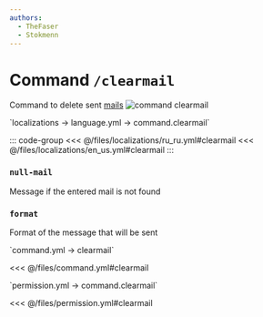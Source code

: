 ```yaml
---
authors:
  - TheFaser
  - Stokmenn
---
```


# Command `/clearmail`

Command to delete sent [mails](/docs/command/mail/)
![command clearmail](/commandclearmail.png)

[//]: # (localization)
<!--@include: @/parts/words.md#localization--> 
<!--@include: @/parts/words.md#path--> `localizations → language.yml → command.clearmail`

<!--@include: @/parts/words.md#default--> 

::: code-group
<<< @/files/localizations/ru_ru.yml#clearmail
<<< @/files/localizations/en_us.yml#clearmail
:::

### `null-mail`

Message if the entered mail is not found

### `format`

Format of the message that will be sent

[//]: # (command.yml)
<!--@include: @/parts/words.md#setting-->
<!--@include: @/parts/words.md#path--> `command.yml → clearmail`

<!--@include: @/parts/words.md#default-->
<<< @/files/command.yml#clearmail

<!--@include: @/parts/enable.md-->
<!--@include: @/parts/aliases.md-->
<!--@include: @/parts/destination.md-->
<!--@include: @/parts/cooldown.md-->
<!--@include: @/parts/sound.md-->

[//]: # (permission.yml)
<!--@include: @/parts/words.md#permission-->
<!--@include: @/parts/words.md#path--> `permission.yml → command.clearmail`

<!--@include: @/parts/words.md#default-->
<<< @/files/permission.yml#clearmail

<!--@include: @/parts/permission/permissionTier3.md-->
<!--@include: @/parts/permission/cooldown.md-->
<!--@include: @/parts/permission/sound.md-->